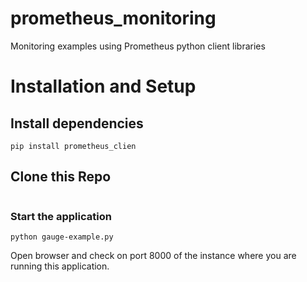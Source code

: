 # prometheus_monitoring
Monitoring examples using Prometheus python client libraries

# Installation and Setup

## Install dependencies

```
pip install prometheus_clien
```
## Clone this Repo
``` git clone https://github.com/becloudready/prometheus_monitoring.git
```

### Start the application

```
python gauge-example.py
```
Open browser and check on port 8000 of the instance where you are running this application.

